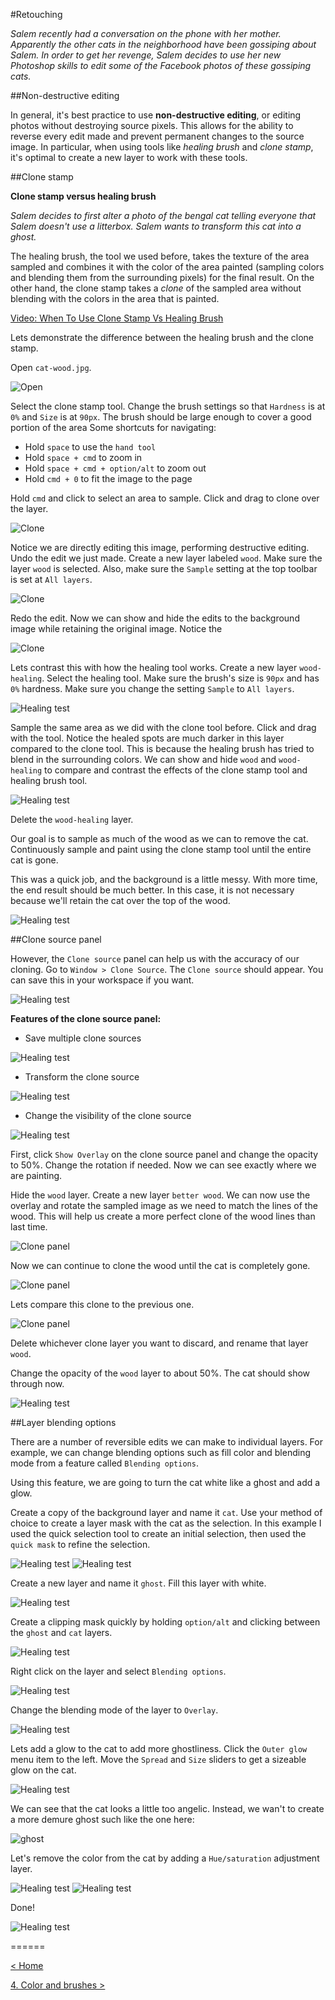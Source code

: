 #Retouching

_Salem recently had a conversation on the phone with her mother. Apparently the other cats in the neighborhood have been gossiping about Salem. In order to get her revenge, Salem decides to use her new Photoshop skills to edit some of the Facebook photos of these gossiping cats._

##Non-destructive editing

In general, it's best practice to use __non-destructive editing__, or editing photos without destroying source pixels. This allows for the ability to reverse every edit made and prevent permanent changes to the source image. In particular, when using tools like _healing brush_ and _clone stamp_, it's optimal to create a new layer to work with these tools. 

##Clone stamp

__Clone stamp versus healing brush__

_Salem decides to first alter a photo of the bengal cat telling everyone that Salem doesn't use a litterbox. Salem wants to transform this cat into a ghost._

The healing brush, the tool we used before, takes the texture of the area sampled and combines it with the color of the area painted (sampling colors and blending them from the surrounding pixels) for the final result. On the other hand, the clone stamp takes a _clone_ of the sampled area without blending with the colors in the area that is painted.

[Video: When To Use Clone Stamp Vs Healing Brush](https://www.youtube.com/watch?v=eDAxK-f04xs)

Lets demonstrate the difference between the healing brush and the clone stamp.


Open `cat-wood.jpg`.

![Open](img/retouching_1.png)

Select the clone stamp tool. Change the brush settings so that `Hardness` is at `0%` and `Size` is at `90px`. The brush should be large enough to cover a good portion of the area Some shortcuts for navigating:
- Hold `space` to use the `hand tool`
- Hold `space + cmd` to zoom in
- Hold `space + cmd + option/alt` to zoom out
- Hold `cmd + 0` to fit the image to the page

Hold `cmd` and click to select an area to sample. Click and drag to clone over the layer.

![Clone](img/retouching_2.png)

Notice we are directly editing this image, performing destructive editing. Undo the edit we just made. Create a new layer labeled `wood`. Make sure the layer `wood` is selected. Also, make sure the `Sample` setting at the top toolbar is set at `All layers`.

![Clone](img/retouching_3.png)

Redo the edit. Now we can show and hide the edits to the background image while retaining the original image. Notice the 

![Clone](img/retouching_4.png)

Lets contrast this with how the healing tool works. Create a new layer `wood-healing`. Select the healing tool. Make sure the brush's size is `90px` and has `0%` hardness. Make sure you change the setting `Sample` to `All layers`.

![Healing test](img/retouching_5.png)

Sample the same area as we did with the clone tool before. Click and drag with the tool. Notice the healed spots are much darker in this layer compared to the clone tool. This is because the healing brush has tried to blend in the surrounding colors. We can show and hide `wood` and `wood-healing` to compare and contrast the effects of the clone stamp tool and healing brush tool.

![Healing test](img/retouching_6.png)

Delete the `wood-healing` layer. 

Our goal is to sample as much of the wood as we can to remove the cat. Continuously sample and paint using the clone stamp tool until the entire cat is gone. 


This was a quick job, and the background is a little messy. With more time, the end result should be much better. In this case, it is not necessary because we'll retain the cat over the top of the wood. 

![Healing test](img/retouching_7.png)

##Clone source panel 

However, the `Clone source` panel can help us with the accuracy of our cloning. 
Go to `Window > Clone Source`. The `Clone source` should appear. You can save this in your workspace if you want. 

![Healing test](img/retouching_7a.png)

__Features of the clone source panel:__
- Save multiple clone sources

![Healing test](img/retouching_7b.png)
- Transform the clone source
 
![Healing test](img/retouching_7c.png)

- Change the visibility of the clone source
    
![Healing test](img/retouching_7d.png)


First, click `Show Overlay` on the clone source panel and change the opacity to 50%. Change the rotation if needed. Now we can see exactly where we are painting. 

Hide the `wood` layer. Create a new layer `better wood`. We can now use the overlay and rotate the sampled image as we need to match the lines of the wood. This will help us create a more perfect clone of the wood lines than last time.

![Clone panel](img/retouching_7f.png)

Now we can continue to clone the wood until the cat is completely gone.

![Clone panel](img/retouching_7g.png)

Lets compare this clone to the previous one.

![Clone panel](img/retouching_7h.png)

Delete whichever clone layer you want to discard, and rename that layer `wood`.

Change the opacity of the `wood` layer to about 50%. The cat should show through now. 

![Healing test](img/retouching_8.png)

##Layer blending options

There are a number of reversible edits we can make to individual layers. For example, we can change blending options such as fill color and blending mode from a feature called `Blending options`.

Using this feature, we are going to turn the cat white like a ghost and add a glow. 

Create a copy of the background layer and name it `cat`. Use your method of choice to create a layer mask with the cat as the selection. In this example I used the quick selection tool to create an initial selection, then used the `quick mask` to refine the selection.

![Healing test](img/retouching_9.png)
![Healing test](img/retouching_10.png)

Create a new layer and name it `ghost`. Fill this layer with white.

![Healing test](img/retouching_11.png)

Create a clipping mask quickly by holding `option/alt` and clicking between the `ghost` and `cat` layers. 

![Healing test](img/retouching_12.png)

Right click on the layer and select `Blending options`. 

![Healing test](img/retouching_13.png)

Change the blending mode of the layer to `Overlay`. 

![Healing test](img/retouching_14.png)

Lets add a glow to the cat to add more ghostliness. Click the `Outer glow` menu item to the left. Move the `Spread` and `Size` sliders to get a sizeable glow on the cat.  

![Healing test](img/retouching_15.png)

We can see that the cat looks a little too angelic. Instead, we wan't to create a more demure ghost such like the one here:

![ghost](http://images4.fanpop.com/image/quiz/649000/649656_1311171483888_319_240.jpg)

Let's remove the color from the cat by adding a `Hue/saturation` adjustment layer. 

![Healing test](img/retouching_16.png)
![Healing test](img/retouching_17.png)

Done!

![Healing test](img/retouching_18.png)

======

[< Home](README.md)

[4. Color and brushes >](4_colorandbrushes.md)